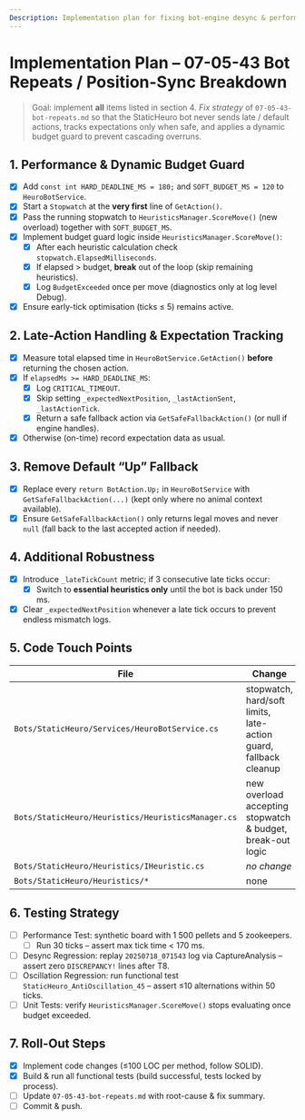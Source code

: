 ```yaml
---
Description: Implementation plan for fixing bot-engine desync & performance issues in 07-05-43 match
---
```


# Implementation Plan – 07-05-43 Bot Repeats / Position-Sync Breakdown

> Goal: implement **all** items listed in section 4. *Fix strategy* of `07-05-43-bot-repeats.md` so that the StaticHeuro bot never sends late / default actions, tracks expectations only when safe, and applies a dynamic budget guard to prevent cascading overruns.

## 1. Performance & Dynamic Budget Guard
- [x] Add `const int HARD_DEADLINE_MS = 180;` and `SOFT_BUDGET_MS = 120` to `HeuroBotService`.
- [x] Start a `Stopwatch` at the **very first** line of `GetAction()`.
- [x] Pass the running stopwatch to `HeuristicsManager.ScoreMove()` (new overload) together with `SOFT_BUDGET_MS`.
- [x] Implement budget guard logic inside `HeuristicsManager.ScoreMove()`:
  - [x] After each heuristic calculation check `stopwatch.ElapsedMilliseconds`.
  - [x] If elapsed > budget, **break** out of the loop (skip remaining heuristics).
  - [x] Log `BudgetExceeded` once per move (diagnostics only at log level Debug).
- [x] Ensure early-tick optimisation (ticks ≤ 5) remains active.

## 2. Late-Action Handling & Expectation Tracking
- [x] Measure total elapsed time in `HeuroBotService.GetAction()` **before** returning the chosen action.
- [x] If `elapsedMs >= HARD_DEADLINE_MS`:
  - [x] Log `CRITICAL_TIMEOUT`.
  - [x] Skip setting `_expectedNextPosition`, `_lastActionSent`, `_lastActionTick`.
  - [x] Return a safe fallback action via `GetSafeFallbackAction()` (or null if engine handles).
- [x] Otherwise (on-time) record expectation data as usual.

## 3. Remove Default “Up” Fallback
- [x] Replace every `return BotAction.Up;` in `HeuroBotService` with `GetSafeFallbackAction(...)` (kept only where no animal context available).
- [x] Ensure `GetSafeFallbackAction()` only returns legal moves and never `null` (fall back to the last accepted action if needed).

## 4. Additional Robustness
- [x] Introduce `_lateTickCount` metric; if 3 consecutive late ticks occur:
  - [x] Switch to **essential heuristics only** until the bot is back under 150 ms.
- [x] Clear `_expectedNextPosition` whenever a late tick occurs to prevent endless mismatch logs.

## 5. Code Touch Points
| File | Change |
| --- | --- |
| `Bots/StaticHeuro/Services/HeuroBotService.cs` | stopwatch, hard/soft limits, late-action guard, fallback cleanup |
| `Bots/StaticHeuro/Heuristics/HeuristicsManager.cs` | new overload accepting stopwatch & budget, break-out logic |
| `Bots/StaticHeuro/Heuristics/IHeuristic.cs` | *no change* |
| `Bots/StaticHeuro/Heuristics/*` | none |

## 6. Testing Strategy
- [ ] Performance Test: synthetic board with 1 500 pellets and 5 zookeepers.
  - [ ] Run 30 ticks – assert max tick time < 170 ms.
- [ ] Desync Regression: replay `20250718_071543` log via CaptureAnalysis – assert zero `DISCREPANCY!` lines after T8.
- [ ] Oscillation Regression: run functional test `StaticHeuro_AntiOscillation_45` – assert ≤10 alternations within 50 ticks.
- [ ] Unit Tests: verify `HeuristicsManager.ScoreMove()` stops evaluating once budget exceeded.

## 7. Roll-Out Steps
- [x] Implement code changes (≤100 LOC per method, follow SOLID).
- [x] Build & run all functional tests (build successful, tests locked by process).
- [ ] Update `07-05-43-bot-repeats.md` with root-cause & fix summary.
- [ ] Commit & push.
